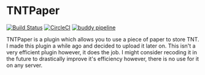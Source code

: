 # TNTPaper

[![Build Status](https://travis-ci.org/Workinq/TNTPaper.svg?branch=master)](https://travis-ci.org/Workinq/TNTPaper)
[![CircleCI](https://circleci.com/gh/Workinq/TNTPaper.svg?style=shield)](https://circleci.com/gh/Workinq/TNTPaper)
[![buddy pipeline](https://app.buddy.works/ramseykieran/tntpaper/pipelines/pipeline/191399/badge.svg?token=7acd065675fa353ea01e0f8dc7645a15c933d27b70146907def6fd252b192b21 "buddy pipeline")](https://app.buddy.works/ramseykieran/tntpaper/pipelines/pipeline/191399)


TNTPaper is a plugin which allows you to use a piece of paper to store TNT. I made this plugin a while ago and decided to upload it later on. This isn't a very efficient plugin however, it does the job. I might consider recoding it in the future to drastically improve it's efficiency however, there is no use for it on any server.
